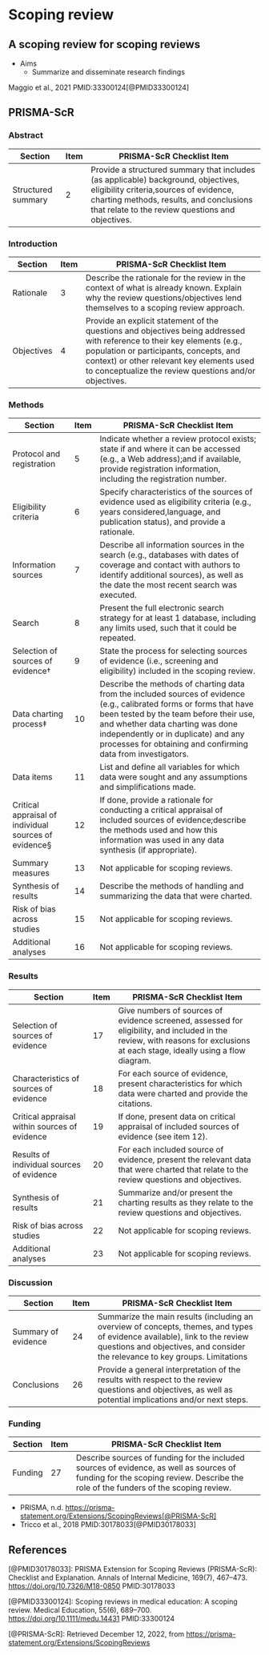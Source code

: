 # Scoping review

## A scoping review for scoping reviews

- Aims
  - Summarize and disseminate research findings

Maggio et al., 2021 PMID:33300124[@PMID33300124]


## PRISMA-ScR

### Abstract

| Section            | Item | PRISMA-ScR Checklist Item                                    |
| ------------------ | ---- | ------------------------------------------------------------ |
| Structured summary | 2    | Provide a structured summary that includes (as applicable) background,  objectives, eligibility criteria,sources of evidence, charting methods,  results, and conclusions that relate to the review questions and objectives. |

### Introduction

| Section    | Item | PRISMA-ScR Checklist Item                                    |
| ---------- | ---- | ------------------------------------------------------------ |
| Rationale  | 3    | Describe the rationale for the review in the context of what is already  known. Explain why the review questions/objectives lend themselves to a  scoping review approach. |
| Objectives | 4    | Provide an explicit statement of the questions and objectives being  addressed with reference to their key elements (e.g., population or  participants, concepts, and context) or other relevant key elements used to  conceptualize the review questions and/or objectives. |

### Methods

| Section                           | Item | PRISMA-ScR Checklist Item                                    |
| --------------------------------- | ---- | ------------------------------------------------------------ |
| Protocol and registration         | 5    | Indicate whether a review protocol exists; state if and where it can be  accessed (e.g., a Web address);and if available, provide registration  information, including the registration number. |
| Eligibility criteria              | 6    | Specify characteristics of the sources of evidence used as eligibility  criteria (e.g., years considered,language, and publication status), and  provide a rationale. |
| Information sources               | 7    | Describe all information sources in the search (e.g., databases with  dates of coverage and contact with authors to identify additional sources),  as well as the date the most recent search was executed. |
| Search                            | 8    | Present the full electronic search strategy for at least 1 database,  including any limits used, such that it could be repeated. |
| Selection of sources of evidence† | 9    | State the process for selecting sources of evidence (i.e., screening and  eligibility) included in the scoping review. |
| Data charting process‡            | 10   | Describe the methods of charting data from the included sources of  evidence (e.g., calibrated forms or forms that have been tested by the team  before their use, and whether data charting was done independently or in  duplicate) and any processes for obtaining and confirming data from  investigators. |
| Data items | 11 | List and define all variables for which data were sought and any assumptions and simplifications made. | 
| Critical appraisal of individual sources of evidence§ | 12 | If done, provide a rationale for conducting a critical appraisal of included sources of evidence;describe the methods used and how this information was used in any data synthesis (if appropriate). | 
| Summary measures | 13 | Not applicable for scoping reviews. | 
| Synthesis of results | 14 | Describe the methods of handling and summarizing the data that were charted. | 
| Risk of bias across studies | 15 | Not applicable for scoping reviews. | 
| Additional analyses | 16 | Not applicable for scoping reviews. |

### Results

| Section | Item | PRISMA-ScR Checklist Item |
| ------- | ---- | ------------------------- |
| Selection of sources of evidence | 17 | Give numbers of sources of evidence screened, assessed for eligibility, and included in the review, with reasons for exclusions at each stage, ideally using a flow diagram. | 
| Characteristics of sources of evidence | 18 | For each source of evidence, present characteristics for which data were charted and provide the citations. | 
| Critical appraisal within sources of evidence | 19 | If done, present data on critical appraisal of included sources of evidence (see item 12). | 
| Results of individual sources of evidence | 20 | For each included source of evidence, present the relevant data that were charted that relate to the review questions and objectives. | 
| Synthesis of results | 21 | Summarize and/or present the charting results as they relate to the review questions and objectives. | 
| Risk of bias across studies | 22 | Not applicable for scoping reviews. | 
| Additional analyses | 23 | Not applicable for scoping reviews. | 

### Discussion

| Section | Item | PRISMA-ScR Checklist Item |
| ------- | ---- | ------------------------- |
| Summary of evidence | 24 | Summarize the main results (including an overview of concepts, themes, and types of evidence available), link to the review questions and objectives, and consider the relevance to key groups. Limitations | 25 | Discuss the limitations of the scoping review process. |
| Conclusions | 26 | Provide a general interpretation of the results with respect to the review questions and objectives, as well as potential implications and/or next steps. |

### Funding

| Section | Item | PRISMA-ScR Checklist Item |
| ------- | ---- | ------------------------- |
| Funding | 27   | Describe sources of funding for the included sources of evidence, as well as sources of funding for the scoping review. Describe the role of the funders of the scoping review. |

- PRISMA, n.d. https://prisma-statement.org/Extensions/ScopingReviews[@PRISMA-ScR]
- Tricco et al., 2018 PMID:30178033[@PMID30178033]

## References

[@PMID30178033]: PRISMA Extension for Scoping Reviews (PRISMA-ScR): Checklist and Explanation. Annals of Internal Medicine, 169(7), 467–473. https://doi.org/10.7326/M18-0850 PMID:30178033

[@PMID33300124]: Scoping reviews in medical education: A scoping review. Medical Education, 55(6), 689–700. https://doi.org/10.1111/medu.14431 PMID:33300124

[@PRISMA-ScR]: Retrieved December 12, 2022, from https://prisma-statement.org/Extensions/ScopingReviews